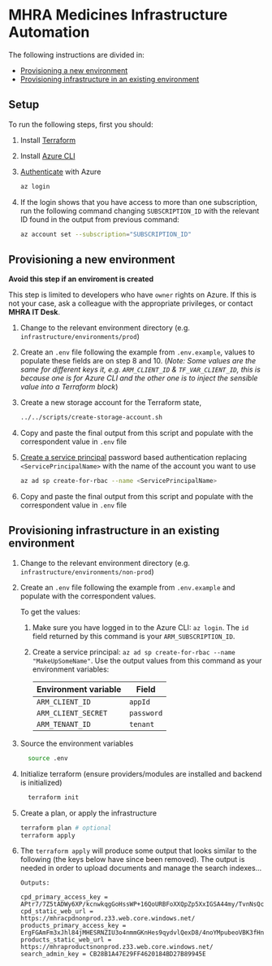 # MHRA Medicines Infrastructure Automation

The following instructions are divided in:

- [Provisioning a new environment](#provisioning-a-new-environment)
- [Provisioning infrastructure in an existing environment](#provisioning-infrastructure-in-an-existing-environment)

## Setup

To run the following steps, first you should:

1. Install [Terraform](https://www.terraform.io/intro/getting-started/install.html)
2. Install [Azure CLI](https://docs.microsoft.com/en-us/cli/azure/install-azure-cli?view=azure-cli-latest)
3. [Authenticate](https://www.terraform.io/docs/providers/azurerm/guides/azure_cli.html) with Azure

   ```sh
   az login
   ```

4. If the login shows that you have access to more than one subscription, run the following command changing `SUBSCRIPTION_ID` with the relevant ID found in the output from previous command:

   ```sh
   az account set --subscription="SUBSCRIPTION_ID"
   ```

## Provisioning a new environment

**Avoid this step if an enviroment is created**

This step is limited to developers who have `owner` rights on Azure. If this is not your case, ask a colleague with the appropriate privileges, or contact **MHRA IT Desk**.

1. Change to the relevant environment directory (e.g. `infrastructure/environments/prod`)
2. Create an `.env` file following the example from `.env.example`, values to populate these fields are on step 8 and 10. (_Note: Some values are the same for different keys it, e.g. `ARM_CLIENT_ID` & `TF_VAR_CLIENT_ID`, this is because one is for Azure CLI and the other one is to inject the sensible value into a Terraform block_)

3. Create a new storage account for the Terraform state,

   ```sh
   ../../scripts/create-storage-account.sh
   ```

4. Copy and paste the final output from this script and populate with the correspondent value in `.env` file

5. [Create a service principal](https://docs.microsoft.com/en-us/cli/azure/create-an-azure-service-principal-azure-cli?view=azure-cli-latest#password-based-authentication) password based authentication replacing `<ServicePrincipalName>` with the name of the account you want to use

   ```sh
   az ad sp create-for-rbac --name <ServicePrincipalName>
   ```

6. Copy and paste the final output from this script and populate with the correspondent value in `.env` file

## Provisioning infrastructure in an existing environment

1. Change to the relevant environment directory (e.g. `infrastructure/environments/non-prod`)

2. Create an `.env` file following the example from `.env.example` and populate with the correspondent values.

   To get the values:

   1. Make sure you have logged in to the Azure CLI: `az login`. The `id` field returned by this command is your `ARM_SUBSCRIPTION_ID`.

   2. Create a service principal: `az ad sp create-for-rbac --name "MakeUpSomeName"`. Use the output values from this command as your environment variables:

      | Environment variable | Field      |
      | -------------------- | ---------- |
      | `ARM_CLIENT_ID`      | `appId`    |
      | `ARM_CLIENT_SECRET`  | `password` |
      | `ARM_TENANT_ID`      | `tenant`   |

3. Source the environment variables

   ```sh
     source .env
   ```

4. Initialize terraform (ensure providers/modules are installed and backend is initialized)

   ```sh
     terraform init
   ```

5. Create a plan, or apply the infrastructure

   ```sh
   terraform plan # optional
   terraform apply
   ```

6. The `terraform apply` will produce some output that looks similar to the following (the keys below have since been removed). The output is needed in order to upload documents and manage the search indexes...

   ```
   Outputs:

   cpd_primary_access_key = APtr7/7Z5tADWy6XP/kcnwkqgGoHssWP+16QoURBFoXXQpZp5XxIGSA44my/TvnNsQcPOGDojki6mQo2WNxqFQ==
   cpd_static_web_url = https://mhracpdnonprod.z33.web.core.windows.net/
   products_primary_access_key = ErgFGAmFm3xJhl84jMHESRNZIU3o4nmmGKnHes9qydvlQexD8/4noYMpubeoVBK3fHnH4p2jMj3ObzN79OtfjQ==
   products_static_web_url = https://mhraproductsnonprod.z33.web.core.windows.net/
   search_admin_key = CB28B1A47E29FF4620184BD27B89945E
   ```
